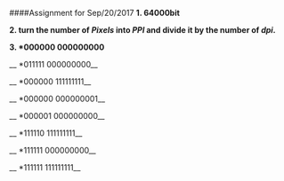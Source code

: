 ####Assignment for Sep/20/2017
__1. 64000bit__

__2. turn the number of _Pixels_ into _PPI_ and divide it by the number of _dpi_.__

__3. *000000 000000000__

__   *011111 000000000__

__   *000000 111111111__

__   *000000 000000001__

__   *000001 000000000__

__   *111110 111111111__

__   *111111 000000000__

__   *111111 111111111__
